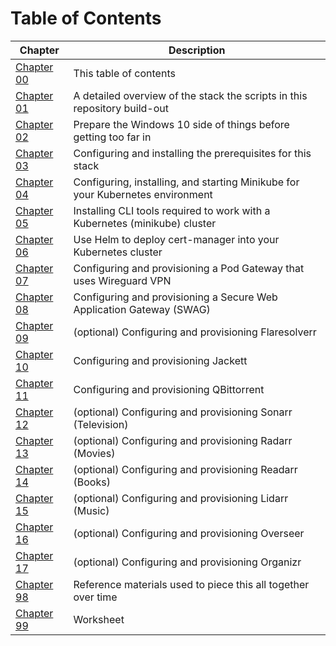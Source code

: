 # Table of Contents

| Chapter                                            | Description                                                                    |
|----------------------------------------------------|--------------------------------------------------------------------------------|
| [Chapter 00](00-table-of-contents.md)              | This table of contents                                                         |
| [Chapter 01](01-overview.md)                       | A detailed overview of the stack the scripts in this repository build-out      |
| [Chapter 02](02-windows-users.md)                  | Prepare the Windows 10 side of things before getting too far in                |
| [Chapter 03](03-prerequisites.md)                  | Configuring and installing the prerequisites for this stack                    |
| [Chapter 04](04-minikube.md)                       | Configuring, installing, and starting Minikube for your Kubernetes environment |
| [Chapter 05](05-k8s-cli-tooling.md)                | Installing CLI tools required to work with a Kubernetes (minikube) cluster     |
| [Chapter 06](06-cert-manager.md)                   | Use Helm to deploy cert-manager into your Kubernetes cluster                   |
| [Chapter 07](07-vpn-and-pod-gateway.md)            | Configuring and provisioning a Pod Gateway that uses Wireguard VPN             |
| [Chapter 08](08-secure-web-application-gateway.md) | Configuring and provisioning a Secure Web Application Gateway (SWAG)           |
| [Chapter 09](09-flaresolverr.md)                   | (optional) Configuring and provisioning Flaresolverr                           |
| [Chapter 10](10-jackett.md)                        | Configuring and provisioning Jackett                                           |
| [Chapter 11](11-qbittorrent.md)                    | Configuring and provisioning QBittorrent                                       |
| [Chapter 12](12-sonarr.md)                         | (optional) Configuring and provisioning Sonarr (Television)                    |
| [Chapter 13](13-radarr.md)                         | (optional) Configuring and provisioning Radarr (Movies)                        |
| [Chapter 14](14-readarr.md)                        | (optional) Configuring and provisioning Readarr (Books)                        |
| [Chapter 15](15-lidarr.md)                         | (optional) Configuring and provisioning Lidarr (Music)                         |
| [Chapter 16](16-overseer.md)                       | (optional) Configuring and provisioning Overseer                               |
| [Chapter 17](17-organizr.md)                       | (optional) Configuring and provisioning Organizr                               |
| [Chapter 98](98-references.md)                     | Reference materials used to piece this all together over time                  |
| [Chapter 99](99-worksheet.md)                      | Worksheet                                                                      |
